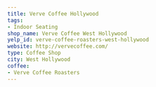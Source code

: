 ```yaml
---
title: Verve Coffee Hollywood
tags:
- Indoor Seating
shop_name: Verve Coffee West Hollywood
yelp_id: verve-coffee-roasters-west-hollywood
website: http://vervecoffee.com/
type: Coffee Shop
city: West Hollywood
coffee:
- Verve Coffee Roasters
---
```


